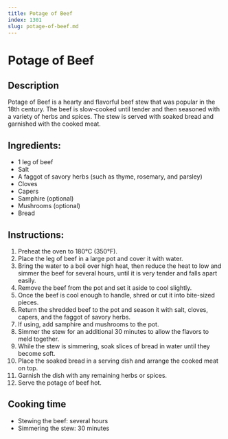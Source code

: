 ```yaml
---
title: Potage of Beef
index: 1301
slug: potage-of-beef.md
---
```


# Potage of Beef

## Description
Potage of Beef is a hearty and flavorful beef stew that was popular in the 18th century. The beef is slow-cooked until tender and then seasoned with a variety of herbs and spices. The stew is served with soaked bread and garnished with the cooked meat.

## Ingredients:
- 1 leg of beef
- Salt
- A faggot of savory herbs (such as thyme, rosemary, and parsley)
- Cloves
- Capers
- Samphire (optional)
- Mushrooms (optional)
- Bread

## Instructions:
1. Preheat the oven to 180°C (350°F).
2. Place the leg of beef in a large pot and cover it with water.
3. Bring the water to a boil over high heat, then reduce the heat to low and simmer the beef for several hours, until it is very tender and falls apart easily.
4. Remove the beef from the pot and set it aside to cool slightly.
5. Once the beef is cool enough to handle, shred or cut it into bite-sized pieces.
6. Return the shredded beef to the pot and season it with salt, cloves, capers, and the faggot of savory herbs.
7. If using, add samphire and mushrooms to the pot.
8. Simmer the stew for an additional 30 minutes to allow the flavors to meld together.
9. While the stew is simmering, soak slices of bread in water until they become soft.
10. Place the soaked bread in a serving dish and arrange the cooked meat on top.
11. Garnish the dish with any remaining herbs or spices.
12. Serve the potage of beef hot.

## Cooking time
- Stewing the beef: several hours
- Simmering the stew: 30 minutes